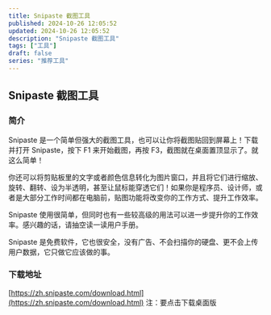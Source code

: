 ```yaml
---
title: Snipaste 截图工具
published: 2024-10-26 12:05:52
updated: 2024-10-26 12:05:52
description: "Snipaste 截图工具"
tags: ["工具"]
draft: false
series: "推荐工具"
---
```

## Snipaste 截图工具

### 简介
Snipaste 是一个简单但强大的截图工具，也可以让你将截图贴回到屏幕上！下载并打开 Snipaste，按下 F1 来开始截图，再按 F3，截图就在桌面置顶显示了。就这么简单！

你还可以将剪贴板里的文字或者颜色信息转化为图片窗口，并且将它们进行缩放、旋转、翻转、设为半透明，甚至让鼠标能穿透它们！如果你是程序员、设计师，或者是大部分工作时间都在电脑前，贴图功能将改变你的工作方式、提升工作效率。

Snipaste 使用很简单，但同时也有一些较高级的用法可以进一步提升你的工作效率。感兴趣的话，请抽空读一读用户手册。

Snipaste 是免费软件，它也很安全，没有广告、不会扫描你的硬盘、更不会上传用户数据，它只做它应该做的事。

### 下载地址
[https://zh.snipaste.com/download.html](https://zh.snipaste.com/download.html)
注：要点击下载桌面版
